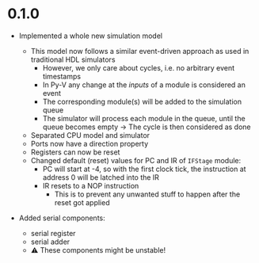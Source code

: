 # 0.1.0

- Implemented a whole new simulation model
    - This model now follows a similar event-driven
    approach as used in traditional HDL simulators
        - However, we only care about cycles, i.e. no arbitrary event timestamps
        - In Py-V any change at the _inputs_ of a module is considered an event
        - The corresponding module(s) will be added to the simulation queue
        - The simulator will process each module in the queue, until the queue becomes empty -> The cycle is then considered as done
    - Separated CPU model and simulator
    - Ports now have a direction property
    - Registers can now be reset
    - Changed default (reset) values for PC and IR of `IFStage` module:
        - PC will start at -4, so with the first clock tick, the instruction at address 0 will be latched into the IR
        - IR resets to a NOP instruction
            - This is to prevent any unwanted stuff to happen after the reset got applied

- Added serial components:
	- serial register
    - serial adder
    - ⚠️ These components might be unstable!
